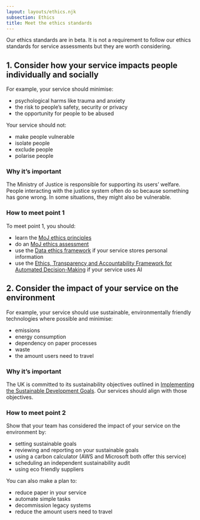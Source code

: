 ```yaml
---
layout: layouts/ethics.njk
subsection: Ethics
title: Meet the ethics standards
---
```


Our ethics standards are in beta. It is not a requirement to follow our ethics standards for service assessments but they are worth considering.

## 1. Consider how your service impacts people individually and socially

For example, your service should minimise:

- psychological harms like trauma and anxiety
- the risk to people’s safety, security or privacy
- the opportunity for people to be abused

Your service should not:

- make people vulnerable
- isolate people
- exclude people
- polarise people

### Why it’s important

The Ministry of Justice is responsible for supporting its users’ welfare. People interacting with the justice system often do so because something has gone wrong. In some situations, they might also be vulnerable.

### How to meet point 1

To meet point 1, you should: 

- learn the [MoJ ethics principles](/ethics/principles)
- do an [MoJ ethics assessment](https://docs.google.com/document/d/1GRHSKxj3_zXubfDkGHQp9Y2_6wpf9_dcB9qCuHQS4xM/)
- use the [Data ethics framework](https://www.gov.uk/government/publications/data-ethics-framework/data-ethics-framework-2020) if your service stores personal information
- use the [Ethics, Transparency and Accountability Framework for Automated Decision-Making](https://www.gov.uk/government/publications/ethics-transparency-and-accountability-framework-for-automated-decision-making/ethics-transparency-and-accountability-framework-for-automated-decision-making) if your service uses AI

## 2. Consider the impact of your service on the environment

For example, your service should use sustainable, environmentally friendly technologies where possible and minimise:

- emissions
- energy consumption
- dependency on paper processes
- waste
- the amount users need to travel

### Why it’s important

The UK is committed to its sustainability objectives outlined in [Implementing the Sustainable Development Goals](https://www.gov.uk/government/publications/implementing-the-sustainable-development-goals/implementing-the-sustainable-development-goals--2). Our services should align with those objectives.

### How to meet point 2

Show that your team has considered the impact of your service on the environment by:

- setting sustainable goals
- reviewing and reporting on your sustainable goals
- using a carbon calculator (AWS and Microsoft both offer this service)
- scheduling an independent sustainability audit
- using eco friendly suppliers 

You can also make a plan to:

- reduce paper in your service
- automate simple tasks
- decommission legacy systems
- reduce the amount users need to travel
